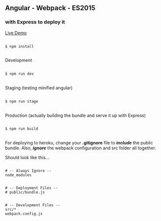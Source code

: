 ## Angular - Webpack - ES2015
### with Express to deploy it

[Live Demo](https://ng-components.herokuapp.com/)

```bash
  
$ npm install
  
```

Development
```bash
  
$ npm run dev
  
```

Staging (testing minified angular)
```bash
  
$ npm run stage
  
```

Production (actually building the bundle and serve it up with Express)
```bash
  
$ npm run build
  
```
For deploying to heroku, change your __.gitignore__ file to __*include*__ the public bundle.
Also, __*ignore*__ the webpack configuration and src folder all together.

Should look like this...

```
  
# -- Always Ignore --  
node_modules
  

# -- Deployment Files --
# public/bundle.js
  

# -- Development Files --
src/*
webpack.config.js
  
```